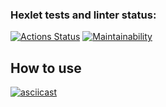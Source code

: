 ### Hexlet tests and linter status:
[![Actions Status](https://github.com/notreenobranch/frontend-project-46/actions/workflows/hexlet-check.yml/badge.svg)](https://github.com/notreenobranch/frontend-project-46/actions)
[![Maintainability](https://api.codeclimate.com/v1/badges/7abfd371853b9260545b/maintainability)](https://codeclimate.com/github/notreenobranch/frontend-project-46/maintainability)


## How to use
[![asciicast](https://asciinema.org/a/ny1unBUEqWrCvFYMFwnzqc5OH.svg)](https://asciinema.org/a/ny1unBUEqWrCvFYMFwnzqc5OH)